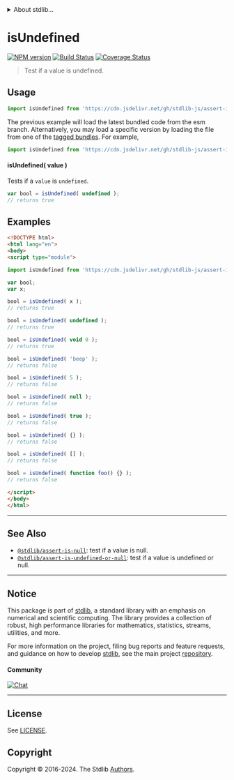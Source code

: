 <!--

@license Apache-2.0

Copyright (c) 2018 The Stdlib Authors.

Licensed under the Apache License, Version 2.0 (the "License");
you may not use this file except in compliance with the License.
You may obtain a copy of the License at

   http://www.apache.org/licenses/LICENSE-2.0

Unless required by applicable law or agreed to in writing, software
distributed under the License is distributed on an "AS IS" BASIS,
WITHOUT WARRANTIES OR CONDITIONS OF ANY KIND, either express or implied.
See the License for the specific language governing permissions and
limitations under the License.

-->


<details>
  <summary>
    About stdlib...
  </summary>
  <p>We believe in a future in which the web is a preferred environment for numerical computation. To help realize this future, we've built stdlib. stdlib is a standard library, with an emphasis on numerical and scientific computation, written in JavaScript (and C) for execution in browsers and in Node.js.</p>
  <p>The library is fully decomposable, being architected in such a way that you can swap out and mix and match APIs and functionality to cater to your exact preferences and use cases.</p>
  <p>When you use stdlib, you can be absolutely certain that you are using the most thorough, rigorous, well-written, studied, documented, tested, measured, and high-quality code out there.</p>
  <p>To join us in bringing numerical computing to the web, get started by checking us out on <a href="https://github.com/stdlib-js/stdlib">GitHub</a>, and please consider <a href="https://opencollective.com/stdlib">financially supporting stdlib</a>. We greatly appreciate your continued support!</p>
</details>

# isUndefined

[![NPM version][npm-image]][npm-url] [![Build Status][test-image]][test-url] [![Coverage Status][coverage-image]][coverage-url] <!-- [![dependencies][dependencies-image]][dependencies-url] -->

> Test if a value is undefined.



<section class="usage">

## Usage

```javascript
import isUndefined from 'https://cdn.jsdelivr.net/gh/stdlib-js/assert-is-undefined@esm/index.mjs';
```
The previous example will load the latest bundled code from the esm branch. Alternatively, you may load a specific version by loading the file from one of the [tagged bundles](https://github.com/stdlib-js/assert-is-undefined/tags). For example,

```javascript
import isUndefined from 'https://cdn.jsdelivr.net/gh/stdlib-js/assert-is-undefined@v0.2.1-esm/index.mjs';
```

#### isUndefined( value )

Tests if a `value` is `undefined`.

<!-- eslint-disable no-undefined -->

```javascript
var bool = isUndefined( undefined );
// returns true
```

</section>

<!-- /.usage -->

<section class="examples">

## Examples

<!-- eslint-disable no-undefined, no-restricted-syntax, no-empty-function -->

<!-- eslint no-undef: "error" -->

```html
<!DOCTYPE html>
<html lang="en">
<body>
<script type="module">

import isUndefined from 'https://cdn.jsdelivr.net/gh/stdlib-js/assert-is-undefined@esm/index.mjs';

var bool;
var x;

bool = isUndefined( x );
// returns true

bool = isUndefined( undefined );
// returns true

bool = isUndefined( void 0 );
// returns true

bool = isUndefined( 'beep' );
// returns false

bool = isUndefined( 5 );
// returns false

bool = isUndefined( null );
// returns false

bool = isUndefined( true );
// returns false

bool = isUndefined( {} );
// returns false

bool = isUndefined( [] );
// returns false

bool = isUndefined( function foo() {} );
// returns false

</script>
</body>
</html>
```

</section>

<!-- /.examples -->

<!-- Section for related `stdlib` packages. Do not manually edit this section, as it is automatically populated. -->

<section class="related">

* * *

## See Also

-   <span class="package-name">[`@stdlib/assert-is-null`][@stdlib/assert/is-null]</span><span class="delimiter">: </span><span class="description">test if a value is null.</span>
-   <span class="package-name">[`@stdlib/assert-is-undefined-or-null`][@stdlib/assert/is-undefined-or-null]</span><span class="delimiter">: </span><span class="description">test if a value is undefined or null.</span>

</section>

<!-- /.related -->

<!-- Section for all links. Make sure to keep an empty line after the `section` element and another before the `/section` close. -->


<section class="main-repo" >

* * *

## Notice

This package is part of [stdlib][stdlib], a standard library with an emphasis on numerical and scientific computing. The library provides a collection of robust, high performance libraries for mathematics, statistics, streams, utilities, and more.

For more information on the project, filing bug reports and feature requests, and guidance on how to develop [stdlib][stdlib], see the main project [repository][stdlib].

#### Community

[![Chat][chat-image]][chat-url]

---

## License

See [LICENSE][stdlib-license].


## Copyright

Copyright &copy; 2016-2024. The Stdlib [Authors][stdlib-authors].

</section>

<!-- /.stdlib -->

<!-- Section for all links. Make sure to keep an empty line after the `section` element and another before the `/section` close. -->

<section class="links">

[npm-image]: http://img.shields.io/npm/v/@stdlib/assert-is-undefined.svg
[npm-url]: https://npmjs.org/package/@stdlib/assert-is-undefined

[test-image]: https://github.com/stdlib-js/assert-is-undefined/actions/workflows/test.yml/badge.svg?branch=v0.2.1
[test-url]: https://github.com/stdlib-js/assert-is-undefined/actions/workflows/test.yml?query=branch:v0.2.1

[coverage-image]: https://img.shields.io/codecov/c/github/stdlib-js/assert-is-undefined/main.svg
[coverage-url]: https://codecov.io/github/stdlib-js/assert-is-undefined?branch=main

<!--

[dependencies-image]: https://img.shields.io/david/stdlib-js/assert-is-undefined.svg
[dependencies-url]: https://david-dm.org/stdlib-js/assert-is-undefined/main

-->

[chat-image]: https://img.shields.io/gitter/room/stdlib-js/stdlib.svg
[chat-url]: https://app.gitter.im/#/room/#stdlib-js_stdlib:gitter.im

[stdlib]: https://github.com/stdlib-js/stdlib

[stdlib-authors]: https://github.com/stdlib-js/stdlib/graphs/contributors

[umd]: https://github.com/umdjs/umd
[es-module]: https://developer.mozilla.org/en-US/docs/Web/JavaScript/Guide/Modules

[deno-url]: https://github.com/stdlib-js/assert-is-undefined/tree/deno
[deno-readme]: https://github.com/stdlib-js/assert-is-undefined/blob/deno/README.md
[umd-url]: https://github.com/stdlib-js/assert-is-undefined/tree/umd
[umd-readme]: https://github.com/stdlib-js/assert-is-undefined/blob/umd/README.md
[esm-url]: https://github.com/stdlib-js/assert-is-undefined/tree/esm
[esm-readme]: https://github.com/stdlib-js/assert-is-undefined/blob/esm/README.md
[branches-url]: https://github.com/stdlib-js/assert-is-undefined/blob/main/branches.md

[stdlib-license]: https://raw.githubusercontent.com/stdlib-js/assert-is-undefined/main/LICENSE

<!-- <related-links> -->

[@stdlib/assert/is-null]: https://github.com/stdlib-js/assert-is-null/tree/esm

[@stdlib/assert/is-undefined-or-null]: https://github.com/stdlib-js/assert-is-undefined-or-null/tree/esm

<!-- </related-links> -->

</section>

<!-- /.links -->
